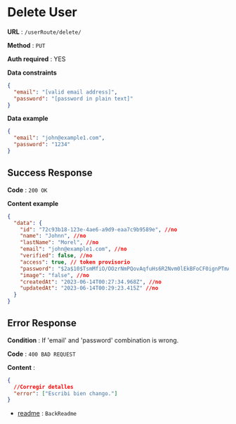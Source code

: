 # Delete User

**URL** : `/userRoute/delete/`

**Method** : `PUT`

**Auth required** : YES

**Data constraints**

```json
{
  "email": "[valid email address]",
  "password": "[password in plain text]"
}
```

**Data example**

```json
{
  "email": "john@example1.com",
  "password": "1234"
}
```

## Success Response

**Code** : `200 OK`

**Content example**

```json
{
  "data": {
    "id": "72c93b18-123e-4ae6-a9d9-eaa7c9b9589e", //no
    "name": "Johnn", //no
    "lastName": "Morel", //no
    "email": "john@example1.com", //no
    "verified": false, //no
    "access": true, // token provisorio
    "password": "$2a$10$TsmMfiO/OOzrNmPQovAqfuHs6R2Nvm0lEkBFoCF0ignPTmASQTaK.", //no
    "image": "false", //no
    "createdAt": "2023-06-14T00:27:34.968Z", //no
    "updatedAt": "2023-06-14T00:29:23.415Z" //no
  }
}
```

## Error Response

**Condition** : If 'email' and 'password' combination is wrong.

**Code** : `400 BAD REQUEST`

**Content** :

```json
{
  //Corregir detalles
  "error": ["Escribi bien chango."]
}
```

- [readme](../../readme.md) : `BackReadme`
